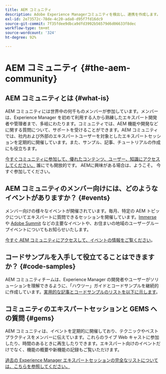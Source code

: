 ```yaml
---
title: AEM コミュニティ
description: Adobe Experience Managerコミュニティを検出し、連携を作成します。
exl-id: 2e73572c-78de-4c20-ada8-d95f7fd16dc9
source-git-commit: 7f35fdee9dbca9dfd3992b56579d6d06633f8dec
workflow-type: tm+mt
source-wordcount: '324'
ht-degree: 92%

---
```


# AEM コミュニティ {#the-aem-community}

## AEM コミュニティとは {#what-is}

AEM コミュニティには世界中の何千ものメンバーが参加しています。メンバーは、Experience Manager を初めて利用する人から熟練したエキスパート開発者や管理者まで、多岐にわたります。コミュニティでは、AEM 機能や開発などに関する質問について、サポートを受けることができます。AEM コミュニティでは、社内および外部のエキスパートユーザーを対象としたエキスパートセッションを定期的に開催しています。また、サンプル、記事、チュートリアルの作成にも役立ちます。

[今すぐコミュニティに参加して、優れたコンテンツ、ユーザー、知識にアクセスしてください。](https://experienceleaguecommunities.adobe.com/t5/adobe-experience-manager/ct-p/adobe-experience-manager-community?profile.language=ja) 誰にでも開放的です。 AEMに興味がある場合は、ようこそ。 今すぐ参加してください。

## AEM コミュニティのメンバー向けには、どのようなイベントがありますか？ {#events}

メンバー向けの様々なイベントが開催されています。毎月、特定の AEM トピックについてエキスパートに質問できるセッションを開催しています。[Immerse](https://help-forums.adobe.com/content/adobeforums/en/experience-manager-forum/adobe-experience-manager.topic.html/forum__fb7p-the_immerseagendai.html) や [Adobe Summit](https://business.adobe.com/summit/adobe-summit.html) などの主要なイベントや、お住まいの地域のユーザーグループイベントについてもお知らせいたします。

[今すぐ AEM コミュニティにアクセスして、イベントの情報をご覧ください](https://help-forums.adobe.com/content/adobeforums/en/experience-manager-forum/adobe-experience-manager.html)。

## コードサンプルを入手して役立てることはできますか？ {#code-samples}

AEM コミュニティチームは、Experience Manager の開発者やユーザーがソリューションを理解できるように、「ハウツー」ガイドとコードサンプルを継続的に作成しています。[実用的な記事とコードサンプルのリストを以下に示します](https://experienceleaguecommunities.adobe.com/t5/adobe-experience-manager/ct-p/adobe-experience-manager-community?profile.language=ja)。

## コミュニティのエキスパートセッションと GEMS への質問 {#gems}

AEM コミュニティは、イベントを定期的に開催しており、テクニックやベストプラクティスをメンバーに伝えています。これらのライブ Web キャストに参加したり、時間のあるときに再生したりできます。エキスパート向けのイベントだけでなく、機能の概要や新機能の記録もご覧いただけます。

[過去の Experience Manager エキスパートセッションの完全なリストについては、こちらを参照してください。](https://experienceleague.adobe.com/docs/experience-manager-guides-learn/tutorials/knowledge-base/expert-session/expert-session.html?lang=ja)
